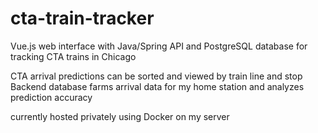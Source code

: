 # cta-train-tracker
Vue.js web interface with Java/Spring API and PostgreSQL database for tracking CTA trains in Chicago

CTA arrival predictions can be sorted and viewed by train line and stop
Backend database farms arrival data for my home station and analyzes prediction accuracy

currently hosted privately using Docker on my server
